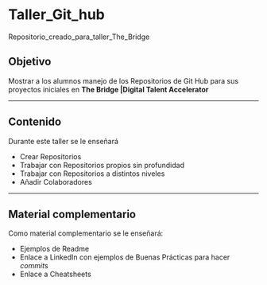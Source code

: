 # Taller_Git_hub
Repositorio_creado_para_taller_The_Bridge

## Objetivo

Mostrar a los alumnos manejo de los Repositorios de Git Hub para sus proyectos iniciales en **The Bridge |Digital Talent Accelerator**

---
## Contenido

Durante este taller se le enseñará

+ Crear Repositorios
+ Trabajar con Repositorios propios sin profundidad
+ Trabajar con Repositorios a distintos niveles
+ Añadir Colaboradores

---
## Material complementario

Como material complementario se le enseñará:

+ Ejemplos de Readme
+ Enlace a LinkedIn con ejemplos de Buenas Prácticas para hacer *commit*s
+ Enlace a Cheatsheets
